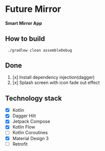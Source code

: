 # Future Mirror
#### Smart Mirror App 

## How to build
` ./gradlew clean assembleDebug`

## Done
1. [x] Install dependency injection(dagger)
2. [x] Splash screen with icon fade out effect

## Technology stack
- [x] Kotlin
- [x] Dagger Hilt 
- [x] Jetpack Compose 
- [x] Kotlin Flow 
- [ ] Kotlin Coroutines
- [x] Material Design 3
- [ ] Retrofit
